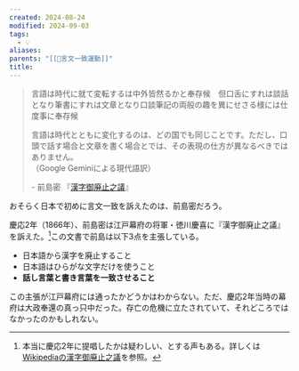 ```yaml
---
created: 2024-08-24
modified: 2024-09-03
tags:
  - 💡
aliases: 
parents: "[[📝言文一致運動]]"
title: 
---
```

> 言語は時代に就て変転するは中外皆然るかと奉存候　但口舌にすれは談話となり筆書にすれは文章となり口談筆記の両般の趣を異にせさる様には仕度事に奉存候
> 
> 言語は時代とともに変化するのは、どの国でも同じことです。ただし、口頭で話す場合と文章を書く場合とでは、その表現の仕方が異なるべきではありません。  
> （Google Geminiによる現代語訳）
> 
> \- 前島密 『[漢字御廃止之議](http://bungeikan.jp/domestic/detail/675/#:~:text=%E8%A8%80%E8%AA%9E%E3%81%AF%E6%99%82%E4%BB%A3%E3%81%AB%E5%B0%B1%E3%81%A6%E5%A4%89%E8%BB%A2%E3%81%99%E3%82%8B%E3%81%AF%E4%B8%AD%E5%A4%96%E7%9A%86%E7%84%B6%E3%82%8B%E3%81%8B%E3%81%A8%E5%A5%89%E5%AD%98%E5%80%99%E3%80%80%E4%BD%86%E5%8F%A3%E8%88%8C%E3%81%AB%E3%81%99%E3%82%8C%E3%81%AF%E8%AB%87%E8%A9%B1%E3%81%A8%E3%81%AA%E3%82%8A%E7%AD%86%E6%9B%B8%E3%81%AB%E3%81%99%E3%82%8C%E3%81%AF%E6%96%87%E7%AB%A0%E3%81%A8%E3%81%AA%E3%82%8A%E5%8F%A3%E8%AB%87%E7%AD%86%E8%A8%98%E3%81%AE%E4%B8%A1%E8%88%AC%E3%81%AE%E8%B6%A3%E3%82%92%E7%95%B0%E3%81%AB%E3%81%9B%E3%81%95%E3%82%8B%E6%A7%98%E3%81%AB%E3%81%AF%E4%BB%95%E5%BA%A6%E4%BA%8B%E3%81%AB%E5%A5%89%E5%AD%98%E5%80%99)』

おそらく日本で初めに言文一致を訴えたのは、前島密だろう。

慶応2年（1866年）、前島密は江戸幕府の将軍・徳川慶喜に『漢字御廃止之議』を訴えた。[^caution]この文書で前島は以下3点を主張している。
- 日本語から漢字を廃止すること
- 日本語はひらがな文字だけを使うこと
- **話し言葉と書き言葉を一致させること**

[^caution]: 本当に慶応2年に提唱したかは疑わしい、とする声もある。詳しくは[Wikipediaの漢字御廃止之議](https://ja.wikipedia.org/wiki/%E6%BC%A2%E5%AD%97%E5%BE%A1%E5%BB%83%E6%AD%A2%E4%B9%8B%E8%AD%B0#%E5%AD%98%E5%9C%A8%E3%81%AB%E3%81%A4%E3%81%84%E3%81%A6)を参照。

この主張が江戸幕府には通ったかどうかはわからない。ただ、慶応2年当時の幕府は大政奉還の真っ只中だった。存亡の危機に立たされていて、それどころではなかったのかもしれない。